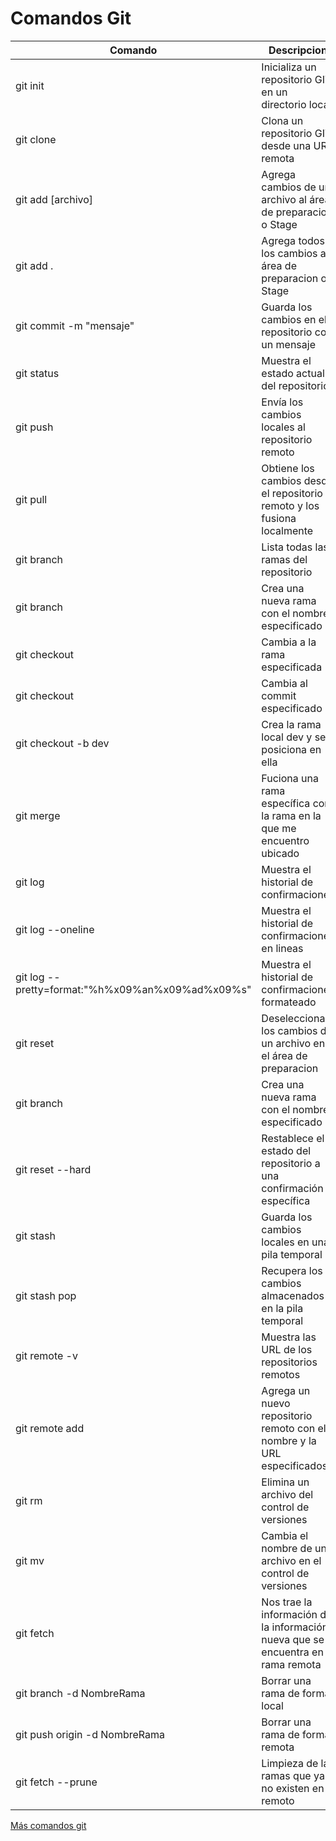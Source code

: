 # Comandos Git
| Comando                 | Descripcion                                                           | 
|-------------------------|-----------------------------------------------------------------------|
| git init                | Inicializa un repositorio GIT en un directorio local                  | 
| git clone <URL>         | Clona un repositorio GIT desde una URL remota                         | 
| git add [archivo]       | Agrega cambios de un archivo al área de preparacion o Stage           | 
| git add .               | Agrega todos los cambios al área de preparacion o Stage               | 
| git commit -m "mensaje" | Guarda los cambios en el repositorio con un mensaje                   | 
| git status              | Muestra el estado actual del repositorio                              | 
| git push                | Envía los cambios locales al repositorio remoto                       | 
| git pull                | Obtiene los cambios desde el repositorio remoto y los fusiona localmente| 
| git branch              | Lista todas las ramas del repositorio                                 | 
| git branch <nombre>     | Crea una nueva rama con el nombre especificado                        | 
| git checkout <rama>     | Cambia a la rama especificada                                         | 
| git checkout <hash-commit>     | Cambia al commit especificado                                        | 
| git checkout -b dev     | Crea la rama local dev y se posiciona en ella                                       | 
| git merge <rama>        | Fuciona una rama específica con la rama en la que me encuentro ubicado| 
| git log                 | Muestra el historial de confirmaciones                                | 
| git log --oneline                | Muestra el historial de confirmaciones en lineas             | 
| git log --pretty=format:"%h%x09%an%x09%ad%x09%s"| Muestra el historial de confirmaciones formateado| 
| git reset <archivo>     | Deselecciona los cambios de un archivo en el área de preparacion      | 
| git branch <nombre>     | Crea una nueva rama con el nombre especificado                        | 
| git reset --hard        | Restablece el estado del repositorio a una confirmación específica    | 
| git stash               | Guarda los cambios locales en una pila temporal                       | 
| git stash pop           | Recupera los cambios almacenados en la pila temporal                  | 
| git remote -v           | Muestra las URL de los repositorios remotos                           | 
| git remote add <nombre> <URL>| Agrega un nuevo repositorio remoto con el nombre y la URL especificados| 
| git rm <archivo>        | Elimina un archivo del control de versiones                           | 
| git mv <archivo1> <archivo2> | Cambia el nombre de un archivo en el control de versiones        | 
| git fetch| Nos trae la información de la información nueva que se encuentra en la rama remota   |
| git branch -d NombreRama| Borrar una rama de forma local                                        |
|git push origin -d NombreRama | Borrar una rama de forma remota                                  | 
|git fetch --prune | Limpieza de las ramas que ya no existen en remoto                            | 



[Más comandos git](https://gist.github.com/dasdo/9ff71c5c0efa037441b6)
